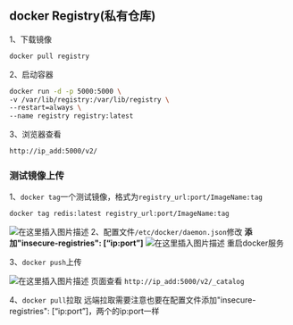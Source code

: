 ## docker Registry(私有仓库)

1、下载镜像

```sh
docker pull registry
```

2、启动容器

```sh
docker run -d -p 5000:5000 \
-v /var/lib/registry:/var/lib/registry \
--restart=always \
--name registry registry:latest
```

3、浏览器查看

```sh
http://ip_add:5000/v2/
```

### 测试镜像上传

1、`docker tag`一个测试镜像，格式为`registry_url:port/ImageName:tag`

```sh
docker tag redis:latest registry_url:port/ImageName:tag
```

![在这里插入图片描述](https://img-blog.csdnimg.cn/7e9ed34f85dc4c4da3f76f6def25897e.png)
2、配置文件`/etc/docker/daemon.json`修改
**添加"insecure-registries": [“ip:port”]**
![在这里插入图片描述](https://img-blog.csdnimg.cn/57949926e4864443ac2248dcdea9bfaf.png)
重启docker服务

3、`docker push`上传

![在这里插入图片描述](https://img-blog.csdnimg.cn/d01dadc4e97d4b7ba0ab6c30e23ab6c1.png?x-oss-process=image/watermark,type_ZHJvaWRzYW5zZmFsbGJhY2s,shadow_50,text_Q1NETiBA5rip5pWF5pyJ5paw55-l,size_20,color_FFFFFF,t_70,g_se,x_16)
页面查看 `http://ip_add:5000/v2/_catalog`

4、`docker pull`拉取
远端拉取需要注意也要在配置文件添加"insecure-registries": [“ip:port”]，两个的ip:port一样

